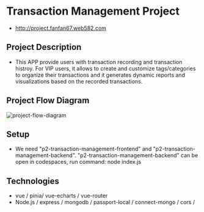# Transaction Management Project
- http://project.fanfan67.web582.com

## Project Description
- This APP provide users with transaction recording and transaction histroy. For VIP users, it allows to create and customize tags/categories to organize their transactions and it generates dynamic reports and visualizations based on the recorded transactions.

## Project Flow Diagram
![project-flow-diagram](https://github.com/fffanfannn/p2-funds-management-frontend-5/assets/118193152/0cc60195-3fdb-46ed-b468-dade34263d09)

## Setup
- We need "p2-transaction-management-frontend" and "p2-transaction-management-backend".
"p2-transaction-management-backend" can be open in codespaces, run command: node index.js

## Technologies
- vue / pinia/ vue-echarts / vue-router
- Node.js / express / mongodb / passport-local / connect-mongo / cors / 

